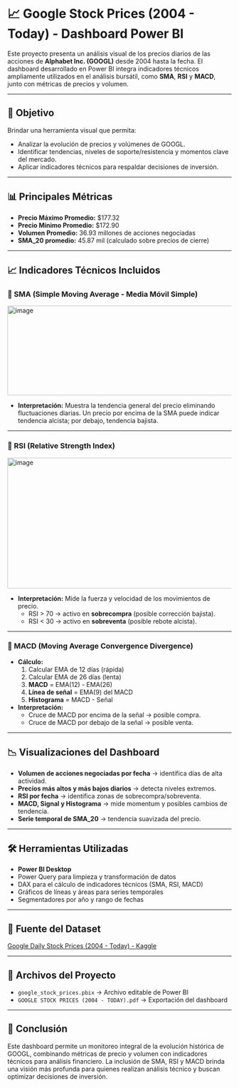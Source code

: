 # 📈 Google Stock Prices (2004 - Today) - Dashboard Power BI

Este proyecto presenta un análisis visual de los precios diarios de las acciones de **Alphabet Inc. (GOOGL)** desde 2004 hasta la fecha. El dashboard desarrollado en Power BI integra indicadores técnicos ampliamente utilizados en el análisis bursátil, como **SMA**, **RSI** y **MACD**, junto con métricas de precios y volumen.

---

## 🎯 Objetivo

Brindar una herramienta visual que permita:
- Analizar la evolución de precios y volúmenes de GOOGL.
- Identificar tendencias, niveles de soporte/resistencia y momentos clave del mercado.
- Aplicar indicadores técnicos para respaldar decisiones de inversión.

---

## 📊 Principales Métricas

- **Precio Máximo Promedio:** $177.32  
- **Precio Mínimo Promedio:** $172.90  
- **Volumen Promedio:** 36.93 millones de acciones negociadas  
- **SMA_20 promedio:** 45.87 mil (calculado sobre precios de cierre)

---

## 📈 Indicadores Técnicos Incluidos

### 🔹 SMA (Simple Moving Average - Media Móvil Simple)

<img width="725" height="201" alt="image" src="https://github.com/user-attachments/assets/dcd55cae-c65f-46cb-8649-b1fdea2796ef" />

- **Interpretación:** Muestra la tendencia general del precio eliminando fluctuaciones diarias. Un precio por encima de la SMA puede indicar tendencia alcista; por debajo, tendencia bajista.

---

### 🔹 RSI (Relative Strength Index)

<img width="730" height="293" alt="image" src="https://github.com/user-attachments/assets/df7c2234-43c2-4cc8-a85a-404ae6b32368" />

- **Interpretación:** Mide la fuerza y velocidad de los movimientos de precio.  
  - RSI > 70 → activo en **sobrecompra** (posible corrección bajista).  
  - RSI < 30 → activo en **sobreventa** (posible rebote alcista).

---

### 🔹 MACD (Moving Average Convergence Divergence)
- **Cálculo:**
  1. Calcular EMA de 12 días (rápida)
  2. Calcular EMA de 26 días (lenta)
  3. **MACD** = EMA(12) - EMA(26)
  4. **Línea de señal** = EMA(9) del MACD
  5. **Histograma** = MACD - Señal
- **Interpretación:**
  - Cruce de MACD por encima de la señal → posible compra.
  - Cruce de MACD por debajo de la señal → posible venta.

---

## 📉 Visualizaciones del Dashboard

- **Volumen de acciones negociadas por fecha** → identifica días de alta actividad.
- **Precios más altos y más bajos diarios** → detecta niveles extremos.
- **RSI por fecha** → identifica zonas de sobrecompra/sobreventa.
- **MACD, Signal y Histograma** → mide momentum y posibles cambios de tendencia.
- **Serie temporal de SMA_20** → tendencia suavizada del precio.

---

## 🛠️ Herramientas Utilizadas

- **Power BI Desktop**
- Power Query para limpieza y transformación de datos
- DAX para el cálculo de indicadores técnicos (SMA, RSI, MACD)
- Gráficos de líneas y áreas para series temporales
- Segmentadores por año y rango de fechas

---

## 📎 Fuente del Dataset

[Google Daily Stock Prices (2004 - Today) - Kaggle](https://www.kaggle.com/datasets/emrekaany/google-daily-stock-prices-2004-today)

---

## 📂 Archivos del Proyecto

- `google_stock_prices.pbix` → Archivo editable de Power BI
- `GOOGLE STOCK PRICES (2004 - TODAY).pdf` → Exportación del dashboard

---

## 📌 Conclusión

Este dashboard permite un monitoreo integral de la evolución histórica de GOOGL, combinando métricas de precio y volumen con indicadores técnicos para análisis financiero. La inclusión de SMA, RSI y MACD brinda una visión más profunda para quienes realizan análisis técnico y buscan optimizar decisiones de inversión.
